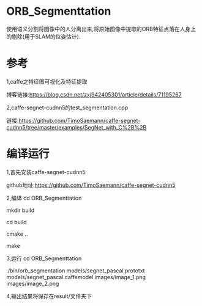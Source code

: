 # ORB_Segmenttation
使用语义分割将图像中的人分离出来,将原始图像中提取的ORB特征点落在人身上的剔除(用于SLAM的位姿估计).
# 参考
1,caffe之特征图可视化及特征提取

博客链接:https://blog.csdn.net/zxj942405301/article/details/71195267

2,caffe-segnet-cudnn5的test_segmentation.cpp

链接:https://github.com/TimoSaemann/caffe-segnet-cudnn5/tree/master/examples/SegNet_with_C%2B%2B
# 编译运行
1,首先安装caffe-segnet-cudnn5

github地址:https://github.com/TimoSaemann/caffe-segnet-cudnn5

2,编译
  cd ORB_Segmenttation

  mkdir build
  
  cd build
  
  cmake ..
  
  make
  
3,运行
  cd ORB_Segmenttation
  
  ./bin/orb_segmentation models/segnet_pascal.prototxt models/segnet_pascal.caffemodel images/image_1.png images/image_2.png
  
4,输出结果将保存在result/文件夹下
 
